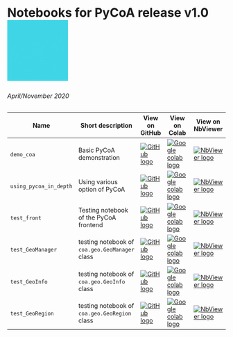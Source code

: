 #  Notebooks for PyCoA release v1.0 <img src="https://github.com/coa-project/coa-project.github.io/blob/main/fig/logo-anime.gif" width="140px" align=bottom > 

_April/November 2020_

## 

Name | Short description | View on GitHub | View on Colab | View on NbViewer 
--- | --- | --- | --- | ---
`demo_coa` | Basic PyCoA demonstration | <a href="https://github.com/coa-project/coabook/blob/master/demo_pycoa.ipynb" /><img src="https://github.githubassets.com/images/modules/logos_page/GitHub-Mark.png" height="20" alt="GitHub logo" /></a> | <a href="https://colab.research.google.com/github/coa-project/coabook/blob/master/demo_pycoa.ipynb" ><img src="https://colab.research.google.com/img/colab_favicon_256px.png" height="20" alt="Google colab logo" /></a> | <a href="https://nbviewer.jupyter.org/github/coa-project/coabook/blob/master/demo_pycoa.ipynb"><img src="https://nbviewer.jupyter.org/static/img/nav_logo.svg" height="20" alt="NbViewer logo" /></a>
`using_pycoa_in_depth` | Using various option of PyCoA | <a href="https://github.com/coa-project/coabook/blob/master/using_pycoa_in_depth.ipynb" /><img src="https://github.githubassets.com/images/modules/logos_page/GitHub-Mark.png" height="20" alt="GitHub logo" /></a> | <a href="https://colab.research.google.com/github/coa-project/coabook/blob/master/using_pycoa_in_depth.ipynb" ><img src="https://colab.research.google.com/img/colab_favicon_256px.png" height="20" alt="Google colab logo" /></a> | <a href="https://nbviewer.jupyter.org/github/coa-project/coabook/blob/master/using_pycoa_in_depth.ipynb"><img src="https://nbviewer.jupyter.org/static/img/nav_logo.svg" height="20" alt="NbViewer logo" /></a>
`test_front` | Testing notebook of the PyCoA frontend | <a href="https://github.com/coa-project/coabook/blob/master/test_front.ipynb" /><img src="https://github.githubassets.com/images/modules/logos_page/GitHub-Mark.png" height="20" alt="GitHub logo" /></a> | <a href="https://colab.research.google.com/github/coa-project/coabook/blob/master/test_front.ipynb" ><img src="https://colab.research.google.com/img/colab_favicon_256px.png" height="20" alt="Google colab logo" /></a> |  <a href="https://nbviewer.jupyter.org/github/coa-project/coabook/blob/master/test_front.ipynb"><img src="https://nbviewer.jupyter.org/static/img/nav_logo.svg" height="20" alt="NbViewer logo" /></a>
`test_GeoManager` | testing notebook of `coa.geo.GeoManager` class | <a href="https://github.com/coa-project/coabook/blob/master/test_GeoManager.ipynb" /><img src="https://github.githubassets.com/images/modules/logos_page/GitHub-Mark.png" height="20" alt="GitHub logo" /></a> | <a href="https://colab.research.google.com/github/coa-project/coabook/blob/master/test_GeoManager.ipynb" ><img src="https://colab.research.google.com/img/colab_favicon_256px.png" height="20" alt="Google colab logo" /></a> |  <a href="https://nbviewer.jupyter.org/github/coa-project/coabook/blob/master/test_GeoManager.ipynb"><img src="https://nbviewer.jupyter.org/static/img/nav_logo.svg" height="20" alt="NbViewer logo" /></a>
`test_GeoInfo` | testing notebook of `coa.geo.GeoInfo` class | <a href="https://github.com/coa-project/coabook/blob/master/test_GeoInfo.ipynb" /><img src="https://github.githubassets.com/images/modules/logos_page/GitHub-Mark.png" height="20" alt="GitHub logo" /></a> | <a href="https://colab.research.google.com/github/coa-project/coabook/blob/master/test_GeoInfo.ipynb" ><img src="https://colab.research.google.com/img/colab_favicon_256px.png" height="20" alt="Google colab logo" /></a> |  <a href="https://nbviewer.jupyter.org/github/coa-project/coabook/blob/master/test_GeoInfo.ipynb"><img src="https://nbviewer.jupyter.org/static/img/nav_logo.svg" height="20" alt="NbViewer logo" /></a>
`test_GeoRegion` | testing notebook of `coa.geo.GeoRegion` class | <a href="https://github.com/coa-project/coabook/blob/master/test_GeoRegion.ipynb" /><img src="https://github.githubassets.com/images/modules/logos_page/GitHub-Mark.png" height="20" alt="GitHub logo" /></a> | <a href="https://colab.research.google.com/github/coa-project/coabook/blob/master/test_GeoRegion.ipynb" ><img src="https://colab.research.google.com/img/colab_favicon_256px.png" height="20" alt="Google colab logo" /></a> |  <a href="https://nbviewer.jupyter.org/github/coa-project/coabook/blob/master/test_GeoRegion.ipynb"><img src="https://nbviewer.jupyter.org/static/img/nav_logo.svg" height="20" alt="NbViewer logo" /></a>
